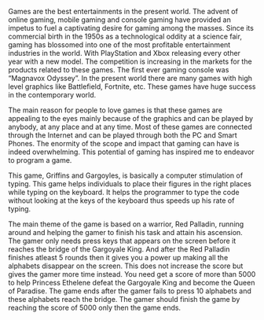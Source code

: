 Games are the best entertainments in the present world. The advent of online gaming, mobile gaming and console gaming have provided an impetus to fuel a captivating desire for gaming among the masses. Since its commercial birth in the 1950s as a technological oddity at a science fair, gaming has blossomed into one of the most profitable entertainment industries in the world. With PlayStation and Xbox releasing every other year with a new model. The competition is increasing in the markets for the products related to these games. The first ever gaming console was “Magnavox Odyssey”. In the present world there are many games with high level graphics like Battlefield, Fortnite, etc.  These games have huge success in the contemporary world. 

The main reason for people to love games is that these games are appealing to the eyes mainly because of the graphics and can be played by anybody, at any place and at any time. Most of these games are connected through the Internet and can be played through both the PC and Smart Phones. The enormity of the scope and impact that gaming can have is indeed overwhelming. This potential of gaming has inspired me to endeavor to program a game.

This game, Griffins and Gargoyles, is basically a computer stimulation of typing. This game helps individuals to place their figures in the right places while typing on the keyboard. It helps the programmer to type the code without looking at the keys of the keyboard thus speeds up his rate of typing.

The main theme of the game is based on a warrior, Red Palladin, running around and helping the gamer to finish his task and attain his ascension. The gamer only needs press keys that appears on the screen before it reaches the bridge of the Gargoyale King. And after the Red Palladin finishes atleast 5 rounds then it gives you a power up making all the alphabets disappear on the screen. This does not increase the score but gives the gamer more time instead. You need get a score of more than 5000 to help Princess Ethelene defeat the Gargoyale King and become the Queen of Paradise. The game ends after the gamer fails to press 10 alphabets and these alphabets reach the bridge. The gamer should finish the game by reaching the score of 5000 only then the game ends.          
